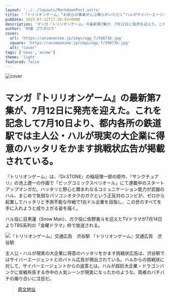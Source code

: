 ```yaml
---
layout: '../../layouts/MarkdownPost.astro'
title: '「トリリオンゲーム」“お前らの事業ぜんぶ俺らがいただく”ハルがサイバーエージェントに宣戦布告!? 都内各所で交通広告が掲載中'
pubDate: 2023-07-12T17:30:03+0900
description: 'マンガ『トリリオンゲーム』の最新第7集が、7月12日に発売を迎えた。これを記念して7月10日より、都内各所の鉄道駅では主人公・ハルが現実の大企業に得意のハッタリをかます挑戦状広告が掲載されている。'
author: '仲瀬 コウタロウ'
cover:
  url: 'https://animeanime.jp/imgs/ogp_f/598736.jpg'
  square: 'https://animeanime.jp/imgs/ogp_f/598736.jpg'
  alt: "cover"
tags: ['news','anime']
theme: 'light'
featured: false
---
```


![cover](https://animeanime.jp/imgs/ogp_f/598736.jpg)

# マンガ『トリリオンゲーム』の最新第7集が、7月12日に発売を迎えた。これを記念して7月10日より、都内各所の鉄道駅では主人公・ハルが現実の大企業に得意のハッタリをかます挑戦状広告が掲載されている。

『トリリオンゲーム』は、『Dr.STONE』の稲垣理一郎の原作、『サンクチュアリ』の池上遼一の作画で「ビッグコミックスペリオール」にて連載中のスタートアップマンガだ。ハッタリと野心と類まれなるコミュニケーション能力が武器のハル、まじめで気弱なパソコンオタクのガクという正反対のコンビが、ゼロから起業してハッタリと予測不能な作戦で1兆ドル企業を目指し、この世のすべてを手に入れようと成り上がる姿を描く。

ハル役に目黒蓮（Snow Man）、ガク役に佐野勇斗を迎えたTVドラマが7月14日よりTBS系列の「金曜ドラマ」枠で放送される。

![『トリリオンゲーム』交通広告　渋谷駅](https://animeanime.jp/imgs/zoom/598739.jpg)
『トリリオンゲーム』交通広告　渋谷駅

主人公・ハルが現実の大企業に得意のハッタリをかます挑戦状広告は、渋谷駅ではサイバーエージェントとのバトル広告が掲出されている。ハルからの挑戦状に対して、サイバーエージェントからの返答とは。ハルが超巨大企業・ドラゴンバンクに宣戦布告する作中の人気シーンが現実になったかのような、両者のバチバチの煽り合いに注目だ。

>[原文地址](https://animeanime.jp/article/2023/07/12/78557.html)  